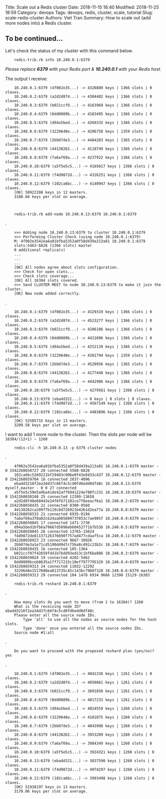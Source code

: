 Title: Scale out a Redis cluster
Date: 2018-11-15 18:40
Modified: 2018-11-25 18:59
Category: devops
Tags: devops, redis, cluster, scale, tutorial
Slug: scale-redis-cluster
Authors: Viet Tran
Summary: How to scale out (add more nodes into) a Redis cluster.

## To be continued...

Let's check the status of my cluster with this command below.

        redis-trib.rb info 10.240.0.1:6379

*Please replace **6379** with your Redis port & **10.240.0.1** with your Redis host.*

The output I receive:

        10.240.0.1:6379 (4f002e35...) -> 4320889 keys | 1366 slots | 0 slaves.
        10.240.0.2:6379 (a2d2d8f4...) -> 4304402 keys | 1366 slots | 0 slaves.
        10.240.0.3:6379 (b021ccf0...) -> 4163969 keys | 1366 slots | 0 slaves.
        10.240.0.4:6379 (0dd0889b...) -> 4183495 keys | 1366 slots | 0 slaves.
        10.240.0.5:6379 (d94a5bed...) -> 4269335 keys | 1366 slots | 0 slaves.
        10.240.0.6:6379 (3229648e...) -> 4206758 keys | 1359 slots | 0 slaves.
        10.240.0.7:6379 (2bb07de3...) -> 4484283 keys | 1365 slots | 0 slaves.
        10.240.0.8:6379 (44138262...) -> 4118749 keys | 1366 slots | 0 slaves.
        10.240.0.9:6379 (fa6af69a...) -> 4237922 keys | 1366 slots | 0 slaves.
        10.240.0.10:6379 (a5f5e5c5...) -> 4165017 keys | 1366 slots | 0 slaves.
        10.240.0.11:6379 (f4d9872d...) -> 4326251 keys | 1366 slots | 0 slaves.
        10.240.0.12:6379 (102ca6bc...) -> 4140947 keys | 1366 slots | 0 slaves.
        [OK] 50922208 keys in 12 masters.
        3108.04 keys per slot on average.



        redis-trib.rb add-node 10.240.0.13:6379 10.240.0.1:6379

.

        >>> Adding node 10.240.0.13:6379 to cluster 10.240.0.1:6379
        >>> Performing Cluster Check (using node 10.240.0.1:6379)
        M: 4f002e3542ea6a91bfba5352a0f58d439a213a81 10.240.0.1:6379
        slots:5463-6828 (1366 slots) master
        0 additional replica(s)
        ...
        ...
        ...
        [OK] All nodes agree about slots configuration.
        >>> Check for open slots...
        >>> Check slots coverage...
        [OK] All 16384 slots covered.
        >>> Send CLUSTER MEET to node 10.240.0.13:6379 to make it join the cluster.
        [OK] New node added correctly.

.

        10.240.0.1:6379 (4f002e35...) -> 4329319 keys | 1366 slots | 0 slaves.
        10.240.0.2:6379 (a2d2d8f4...) -> 4523277 keys | 1366 slots | 0 slaves.
        10.240.0.3:6379 (b021ccf0...) -> 4206106 keys | 1366 slots | 0 slaves.
        10.240.0.4:6379 (0dd0889b...) -> 4421096 keys | 1366 slots | 0 slaves.
        10.240.0.5:6379 (d94a5bed...) -> 4252139 keys | 1366 slots | 0 slaves.
        10.240.0.6:6379 (3229648e...) -> 4381794 keys | 1359 slots | 0 slaves.
        10.240.0.7:6379 (2bb07de3...) -> 4520956 keys | 1365 slots | 0 slaves.
        10.240.0.8:6379 (44138262...) -> 4177448 keys | 1366 slots | 0 slaves.
        10.240.0.9:6379 (fa6af69a...) -> 4442986 keys | 1366 slots | 0 slaves.
        10.240.0.10:6379 (a5f5e5c5...) -> 4279561 keys | 1366 slots | 0 slaves.
        10.240.0.13:6379 (ebadd321...) -> 0 keys | 0 slots | 0 slaves.
        10.240.0.11:6379 (f4d9872d...) -> 4567149 keys | 1366 slots | 0 slaves.
        10.240.0.12:6379 (102ca6bc...) -> 4483896 keys | 1366 slots | 0 slaves.
        [OK] 52585715 keys in 13 masters.
        3209.58 keys per slot on average.

I want to add 1 more node to the cluster. Then the slots per node will be `16384/(12+1) ~ 1260`

        redis-cli -h 10.240.0.13 -p 6379 cluster nodes

.

        4f002e3542ea6a91bfba5352a0f58d439a213a81 10.240.0.1:6379 master - 0 1542268658727 20 connected 5568-6828
        102ca6bc5269221bf29483c906e0f43e8433c437 10.240.0.12:6379 master - 0 1542268659704 18 connected 2837-4096
        ebadd3216f2ea34d37c66f4c5cd0fd6edd0df48c 10.240.0.13:6379 myself,master - 0 0 27 connected
        a5f5e5c59e5a9ba41de42aff6941224e780fc231 10.240.0.10:6379 master - 0 1542268658240 25 connected 12399-13658
        a2d2d8f40e60443e24f6fb71101ce7f8eeacf6a1 10.240.0.2:6379 master - 0 1542268658435 22 connected 8300-9560
        44138262ca209f7b119c8d726921b4261d2ea77a 10.240.0.8:6379 master - 0 1542268658533 21 connected 6935-8194
        fa6af69a3f0a02c624aa08508973f853c7ae905f 10.240.0.9:6379 master - 0 1542268658045 17 connected 1471-2730
        d94a5bed1bfb6a79667d5098eb60452771b7b53b 10.240.0.5:6379 master - 0 1542268658045 26 connected 13765-15024
        f4d9872de81137126376698f757ad477cdaaf5ca 10.240.0.11:6379 master - 0 1542268658923 23 connected 9667-10926
        2bb07de3a1e71cd5190d49d7cf5ba8c492c23b2c 10.240.0.7:6379 master - 0 1542268658435 16 connected 105-1364
        b021ccf07f42659fd41b7bdd93ed13c1bf6ba086 10.240.0.3:6379 master - 0 1542268659024 19 connected 4202-5462
        0dd0889bceb8635a1ff717215c10ef7977795329 10.240.0.4:6379 master - 0 1542268659313 24 connected 11032-12292
        3229648e1517680ea813735c45c143bc79607328 10.240.0.6:6379 master - 0 1542268659313 29 connected 104 1470 6934 9666 12398 15129-16383

        redis-trib.rb reshard 10.240.0.1:6379

.

        How many slots do you want to move (from 1 to 16384)? 1260
        What is the receiving node ID? ebadd3216f2ea34d37c66f4c5cd0fd6edd0df48c
        Please enter all the source node IDs.
            Type 'all' to use all the nodes as source nodes for the hash slots.
            Type 'done' once you entered all the source nodes IDs.
        Source node #1:all

.

        Do you want to proceed with the proposed reshard plan (yes/no)? yes

.

        10.240.0.1:6379 (4f002e35...) -> 4041336 keys | 1261 slots | 0 slaves.
        10.240.0.2:6379 (a2d2d8f4...) -> 4050861 keys | 1261 slots | 0 slaves.
        10.240.0.3:6379 (b021ccf0...) -> 3891858 keys | 1261 slots | 0 slaves.
        10.240.0.4:6379 (0dd0889b...) -> 4017233 keys | 1261 slots | 0 slaves.
        10.240.0.5:6379 (d94a5bed...) -> 4024559 keys | 1260 slots | 0 slaves.
        10.240.0.6:6379 (3229648e...) -> 4101075 keys | 1260 slots | 0 slaves.
        10.240.0.7:6379 (2bb07de3...) -> 4043998 keys | 1260 slots | 0 slaves.
        10.240.0.8:6379 (44138262...) -> 3953209 keys | 1260 slots | 0 slaves.
        10.240.0.9:6379 (fa6af69a...) -> 3984349 keys | 1260 slots | 0 slaves.
        10.240.0.10:6379 (a5f5e5c5...) -> 3924321 keys | 1260 slots | 0 slaves.
        10.240.0.13:6379 (ebadd321...) -> 3837590 keys | 1260 slots | 0 slaves.
        10.240.0.11:6379 (f4d9872d...) -> 4074297 keys | 1260 slots | 0 slaves.
        10.240.0.12:6379 (102ca6bc...) -> 3993498 keys | 1260 slots | 0 slaves.
        [OK] 51938197 keys in 13 masters.
        3170.06 keys per slot on average.